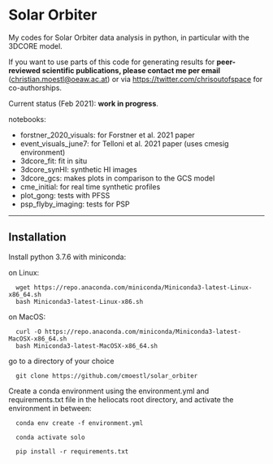 # Solar Orbiter

My codes for Solar Orbiter data analysis in python, in particular with the 3DCORE model.

If you want to use parts of this code for generating results for **peer-reviewed scientific publications, please contact me per email** (christian.moestl@oeaw.ac.at) or via https://twitter.com/chrisoutofspace for co-authorships.


Current status (Feb 2021): **work in progress**.


notebooks:

- forstner_2020_visuals: for Forstner et al. 2021 paper
- event_visuals_june7: for Telloni et al. 2021 paper (uses cmesig environment) 
- 3dcore_fit: fit in situ 
- 3dcore_synHI: synthetic HI images
- 3dcore_gcs: makes plots in comparison to the GCS model 
- cme_initial: for real time synthetic profiles
- plot_gong: tests with PFSS
- psp_flyby_imaging: tests for PSP 


---

## Installation 

Install python 3.7.6 with miniconda:

on Linux:

	  wget https://repo.anaconda.com/miniconda/Miniconda3-latest-Linux-x86_64.sh
	  bash Miniconda3-latest-Linux-x86.sh

on MacOS:

	  curl -O https://repo.anaconda.com/miniconda/Miniconda3-latest-MacOSX-x86_64.sh
	  bash Miniconda3-latest-MacOSX-x86_64.sh

go to a directory of your choice

	  git clone https://github.com/cmoestl/solar_orbiter
	  

Create a conda environment using the environment.yml and requirements.txt file in the heliocats root directory, and activate the environment in between:

	  conda env create -f environment.yml

	  conda activate solo

	  pip install -r requirements.txt
	  